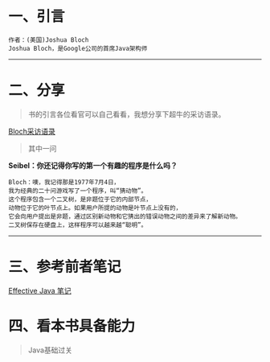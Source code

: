 # 一、引言
```
作者：(美国)Joshua Bloch 
Joshua Bloch，是Google公司的首席Java架构师
```
***
# 二、分享
>书的引言各位看官可以自己看看，我想分享下超牛的采访语录。

[Bloch采访语录](http://blog.sina.com.cn/s/blog_61f4999d0100nl59.html)

> 其中一问

**Seibel：你还记得你写的第一个有趣的程序是什么吗？**
```
Bloch：噢，我记得那是1977年7月4日，
我为经典的二十问游戏写了一个程序，叫“猜动物”。
这个程序包含一个二叉树，是非题位于它的内部节点，
动物位于它的叶节点上。如果用户所提的动物是叶节点上没有的，
它会向用户提出是非题，通过区别新动物和它猜出的错误动物之间的差异来了解新动物。
二叉树保存在硬盘上，这样程序可以越来越“聪明”。
```
***

# 三、参考前者笔记
[Effective Java 笔记](https://blog.csdn.net/wizardforcel/article/details/89035066)

# 四、看本书具备能力
>Java基础过关
